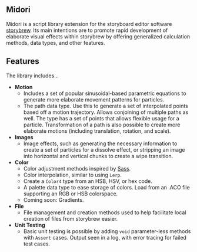 
Midori
------

Midori is a script library extension for the storyboard editor software [storybrew](https://github.com/Damnae/storybrew). Its main intentions are to promote rapid development of elaborate visual effects within storybrew by offering generalized calculation methods, data types, and other features.

Features
--------
The library includes...

 - **Motion**
    - Includes a set of popular sinusoidal-based parametric equations to generate more elaborate movement patterns for particles.
    - The path data type. Use this to generate a set of interpolated points based off a motion trajectory. Allows conjoining of multiple paths as well. The type has a set of points that allows flexible usage for a particle. Transformation of a path is also possible to create more elaborate motions (including translation, rotation, and scale).
 - **Images**
    - Image effects, such as generating the necessary information to create a set of particles for a dissolve effect, or stripping an image into horizontal and vertical chunks to create a wipe transition.
 - **Color**
    - Color adjustment methods inspired by [Sass](http://sass-lang.com/).
    - Color interpolation, similar to using ``Lerp``.
    - Create a ``Color4`` type from an HSB, HSV, or hex code.
    - A palette data type to ease storage of colors. Load from an .ACO file supporting an RGB or HSB colorspace.
    - Coming soon: Gradients.
 - **File**
    - File management and creation methods used to help facilitate local creation of files from storybrew easier.
 - **Unit Testing**
    - Basic unit testing is possible by adding ``void`` parameter-less methods with ``Assert`` cases. Output seen in a log, with error tracing for failed test cases.
